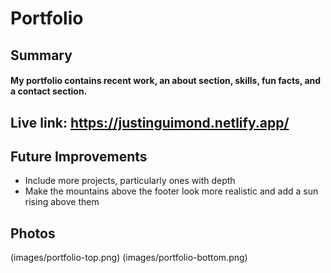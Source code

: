 # Portfolio

## Summary

#### My portfolio contains recent work, an about section, skills, fun facts, and a contact section.

## Live link: https://justinguimond.netlify.app/

## Future Improvements

- Include more projects, particularly ones with depth
- Make the mountains above the footer look more realistic and add a sun rising above them

## Photos
(images/portfolio-top.png)
(images/portfolio-bottom.png)
